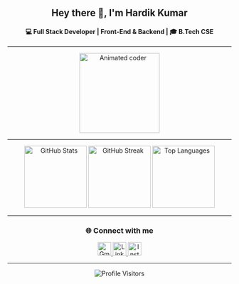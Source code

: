 <h2 align="center">Hey there 👋, I'm Hardik Kumar</h2>
<h4 align="center">💻 Full Stack Developer | Front-End & Backend | 🎓 B.Tech CSE</h4>

---

<div align="center">
  <img src="https://camo.githubusercontent.com/c1dcb74cc1c1835b1d716f5051499a2814c683c806b15f04b0eba492863703e9/68747470733a2f2f63646e2e6472696262626c652e636f6d2f75736572732f3733303730332f73637265656e73686f74732f363538313234332f6176656e746f2e676966" height="180" alt="Animated coder" />
</div>

---

<div align="center">
  <img src="https://github-readme-stats.vercel.app/api?username=hardik8127&show_icons=true&theme=dracula&count_private=true" height="140" alt="GitHub Stats" />
  <img src="https://streak-stats.demolab.com?user=hardik8127&theme=dracula" height="140" alt="GitHub Streak" />
  <img src="https://github-readme-stats.vercel.app/api/top-langs?username=hardik8127&layout=compact&langs_count=6&theme=dracula" height="140" alt="Top Languages" />
</div>

---

<h3 align="center">🌐 Connect with me</h3>

<div align="center">
  <a href="mailto:hardikkumar159515@gmail.com" target="_blank">
    <img src="https://img.shields.io/static/v1?message=Gmail&logo=gmail&label=&color=D14836&logoColor=white&style=for-the-badge" height="30" alt="Gmail" />
  </a>
  <a href="https://www.linkedin.com/in/hardik-kumar-9aa013207/" target="_blank">
    <img src="https://img.shields.io/static/v1?message=LinkedIn&logo=linkedin&label=&color=0077B5&logoColor=white&style=for-the-badge" height="30" alt="LinkedIn" />
  </a>
  <img src="https://img.shields.io/static/v1?message=Instagram&logo=instagram&label=&color=E4405F&logoColor=white&style=for-the-badge" height="30" alt="Instagram" />
</div>

---

<div align="center">
  <img src="https://profile-counter.glitch.me/hardik8127/count.svg?" alt="Profile Visitors" />
</div>
